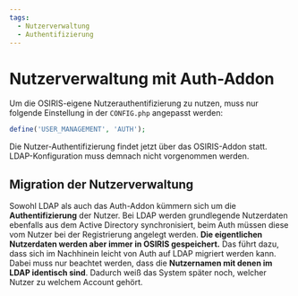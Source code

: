```yaml
---
tags:
  - Nutzerverwaltung
  - Authentifizierung
---
```



# Nutzerverwaltung mit Auth-Addon

Um die OSIRIS-eigene Nutzerauthentifizierung zu nutzen, muss nur folgende Einstellung in der `CONFIG.php` angepasst werden:

```php title="CONFIG.php"
define('USER_MANAGEMENT', 'AUTH');
```

Die Nutzer-Authentifizierung findet jetzt über das OSIRIS-Addon statt. LDAP-Konfiguration muss demnach nicht vorgenommen werden.


## Migration der Nutzerverwaltung

Sowohl LDAP als auch das Auth-Addon kümmern sich um die **Authentifizierung** der Nutzer. Bei LDAP werden grundlegende Nutzerdaten ebenfalls aus dem Active Directory synchronisiert, beim Auth müssen diese vom Nutzer bei der Registrierung angelegt werden. **Die eigentlichen Nutzerdaten werden aber immer in OSIRIS gespeichert.**
Das führt dazu, dass sich im Nachhinein leicht von Auth auf LDAP migriert werden kann. Dabei muss nur beachtet werden, dass die **Nutzernamen mit denen im LDAP identisch sind**.
Dadurch weiß das System später noch, welcher Nutzer zu welchem Account gehört.
